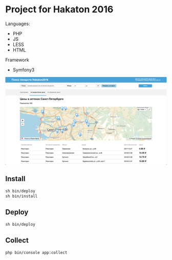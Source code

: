Project for Hakaton 2016
==

Languages:
* PHP
* JS
* LESS
* HTML

Framework
* Symfony3

![Screen](/screen.png)

## Install
```
sh bin/deploy
sh bin/install
```

## Deploy
```
sh bin/deploy
```

## Collect
```bash
php bin/console app:collect
```
